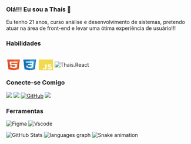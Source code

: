 ### Olá!!! Eu sou a Thaís 👋
Eu tenho 21 anos, curso análise e desenvolvimento de sistemas, pretendo atuar na área de front-end e levar uma ótima experiência de usuário!!!

### Habilidades

<div style="display: inline_block"><br>
 <img align="center" alt="Thais-HTML" height="30" width="40" src="https://raw.githubusercontent.com/devicons/devicon/master/icons/html5/html5-original.svg">
 <img align="center" alt="Thais-CSS" height="30" width="40" src="https://raw.githubusercontent.com/devicons/devicon/master/icons/css3/css3-original.svg">
 <img align="center" alt="Thais-Js" height="30" width="40" src="https://raw.githubusercontent.com/devicons/devicon/master/icons/javascript/javascript-plain.svg">
 <img align="center" alt="Thais.React" heigth="30" width="40" src="https://cdn.jsdelivr.net/gh/devicons/devicon/icons/react/react-original.svg" height="30" alt="react logo"/>

 ### Conecte-se Comigo

 <a href = "mailto:contatorthais.vieraa26@gmail.com"><img src="https://img.shields.io/badge/-Gmail-%23333?style=for-the-badge&logo=gmail&logoColor=red" target="_blank"></a>
  <a href="https://www.linkedin.com/in/thaíssilva26" target="_blank"><img src="https://img.shields.io/badge/-LinkedIn-%230077B5?style=for-the-badge&logo=linkedin&logoColor=white" target="_blank"></a> 
  [![GitHub](https://img.shields.io/badge/GitHub-100000?style=for-the-badge&logo=github&logoColor=white)](https://github.com/Thaiss26)
  <a href="https://instagram.com/thaiss15__" target="_blank"><img src="https://img.shields.io/badge/-Instagram-%23E4405F?style=for-the-badge&logo=instagram&logoColor=white" target="_blank"></a>

### Ferramentas

![Figma](https://img.shields.io/badge/Figma-696969?style=for-the-badge&logo=figma&logoColor=blank)
![Vscode](https://img.shields.io/badge/Vscode-007ACC?style=for-the-badge&logo=visual-studio-code&logoColor=white)

![GitHub Stats](https://github-readme-stats.vercel.app/api?username=Thaiss26&show_icons-false&theme=dracula&bgicons=false&icon_color=ffcbdb&title_colo=ffcbdb&text_color=FFF)
 <img src="https://github-readme-stats.vercel.app/api/top-langs?username=maurodesouza&locale=en&hide_title=false&layout=compact&card_width=320&langs_count=5&theme=dracula&hide_border=false" height="150" alt="languages graph"  />
<img src="https://raw.githubusercontent.com/maurodesouza/maurodesouza/output/snake.svg" alt="Snake animation" />



